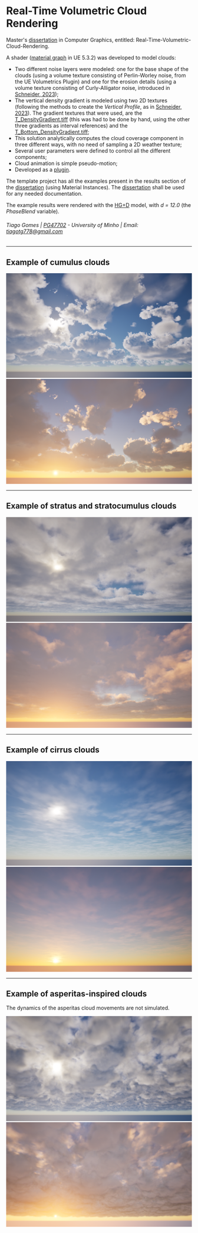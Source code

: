 # Real-Time Volumetric Cloud Rendering

Master's [dissertation](Dissertation/dissertation.pdf) in Computer Graphics, entitled: Real-Time-Volumetric-Cloud-Rendering.

A shader ([material graph](MaterialGraph/) in UE 5.3.2) was developed to model clouds:

- Two different noise layers were modeled: one for the base shape of the clouds (using a volume texture consisting of Perlin-Worley noise, from the UE Volumetrics Plugin) and one for the erosion details (using a volume texture consisting of Curly-Alligator noise, introduced in [Schneider, 2023](https://advances.realtimerendering.com/s2023/index.html#Nubis3));
- The vertical density gradient is modeled using two 2D textures (following the methods to create the *Vertical Profile*, as in [Schneider, 2023](https://advances.realtimerendering.com/s2023/index.html#Nubis3)). The gradient textures that were used, are the [T_DensityGradient.tiff](DensityGradient/textures/T_DensityGradient.tiff) (this was had to be done by hand, using the other three gradients as interval references) and the [T_Bottom_DensityGradient.tiff](DensityGradient/textures/T_Bottom_DensityGradient.tiff);
- This solution analytically computes the cloud coverage component in three different ways, with no need of sampling a 2D weather texture;
- Several user parameters were defined to control all the different components;
- Cloud animation is simple pseudo-motion;
- Developed as a [plugin](PG47702_VClouds/Plugins/).

The template project has all the examples present in the results section of the [dissertation](Dissertation/dissertation.pdf) (using Material Instances).
The [dissertation](Dissertation/dissertation.pdf) shall be used for any needed documentation.

The example results were rendered with the [HG+D](PhaseFunctionSampling/hg_d.hlsl) model, with *d = 12.0* (the *PhaseBlend* variable).

###### Tiago Gomes | [PG47702](mailto:pg47702@alunos.uminho.pt) - University of Minho | Email: [tiagotg778@gmail.com](mailto:tiagotg778@gmail.com)

---
## Example of cumulus clouds

![Cumulus clouds 1](Results/Cumulus_1.png)
![Cumulus clouds 2](Results/Cumulus_2.png)

---
## Example of stratus and stratocumulus clouds

![Stratus and Stratocumulus clouds 1](Results/Stratus_1.png)
![Stratus and Stratocumulus clouds 2](Results/Stratus_2.png)

---
## Example of cirrus clouds

![Cirrus clouds 1](Results/Cirrus_1.png)
![Cirrus clouds 2](Results/Cirrus_2.png)

---
## Example of asperitas-inspired clouds

The dynamics of the asperitas cloud movements are not simulated.

![Asperitas-inspired clouds 1](Results/Asperitas_1.png)
![Asperitas-inspired clouds 2](Results/Asperitas_2.png)
